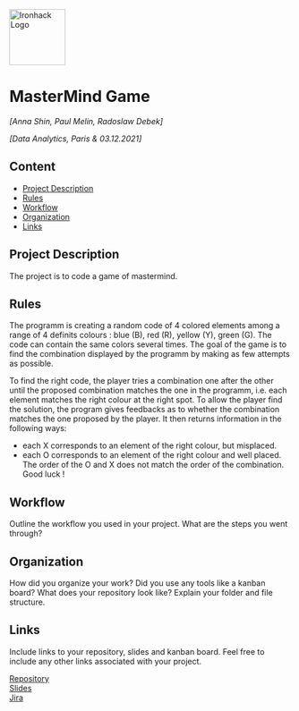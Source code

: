 <img src="https://bit.ly/2VnXWr2" alt="Ironhack Logo" width="100"/>

# MasterMind Game
*[Anna Shin, Paul Melin, Radoslaw Debek]*

*[Data Analytics, Paris & 03.12.2021]*

## Content
- [Project Description](#project-description)
- [Rules](#rules)
- [Workflow](#workflow)
- [Organization](#organization)
- [Links](#links)

## Project Description
The project is to code a game of mastermind.

## Rules
The programm is creating a random code of 4 colored elements among a range of 4 definits colours : blue (B), red (R), yellow (Y), green (G).
The code can contain the same colors several times.
The goal of the game is to find the combination displayed by the programm by making as few attempts as possible.

To find the right code, the player tries a combination one after the other until the proposed combination matches the one in the programm, i.e. each element matches the right colour at the right spot. To allow the player find the solution, the program gives feedbacks as to whether the combination matches the one proposed by the player. It then returns information in the following ways:
- each X corresponds to an element of the right colour, but misplaced.
- each O corresponds to an element of the right colour and well placed.
The order of the O and X does not match the order of the combination.
Good luck !

## Workflow
Outline the workflow you used in your project. What are the steps you went through?

## Organization
How did you organize your work? Did you use any tools like a kanban board?
What does your repository look like? Explain your folder and file structure.

## Links
Include links to your repository, slides and kanban board. Feel free to include any other links associated with your project.

[Repository](https://github.com/radek-deb/Project1-MasterMind-Game)  
[Slides](https://slides.com/)  
[Jira](https://iron-hack.atlassian.net/jira/software/projects/MMM/boards/5)  
